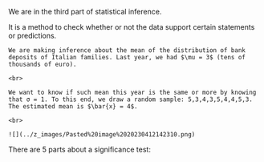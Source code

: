 We are in the third part of statistical inference.

It is a method to check whether or not the data support certain statements or predictions.


```ad-example
We are making inference about the mean of the distribution of bank deposits of Italian families. Last year, we had $\mu = 3$ (tens of thousands of euro). 

<br>

We want to know if such mean this year is the same or more by knowing that σ = 1. To this end, we draw a random sample: 5,3,4,3,5,4,4,5,3. The estimated mean is $\bar{x} = 4$.

<br>

![](../z_images/Pasted%20image%2020230412142310.png)

```


There are 5 parts about a significance test: